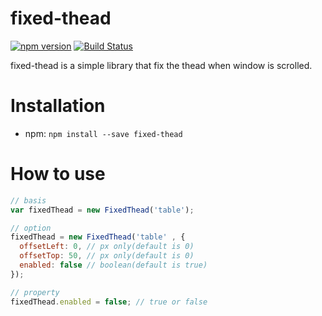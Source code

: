 # fixed-thead
[![npm version](https://badge.fury.io/js/fixed-thead.svg)](https://badge.fury.io/js/fixed-thead)
[![Build Status](https://travis-ci.org/sunya9/fixed-thead.svg?branch=master)](https://travis-ci.org/sunya9/fixed-thead)

fixed-thead is a simple library that fix the thead when window is scrolled.

# Installation

* npm: `npm install --save fixed-thead`

# How to use

```javascript
// basis
var fixedThead = new FixedThead('table');

// option
fixedThead = new FixedThead('table' , {
  offsetLeft: 0, // px only(default is 0)
  offsetTop: 50, // px only(default is 0)
  enabled: false // boolean(default is true)
});

// property
fixedThead.enabled = false; // true or false
```
